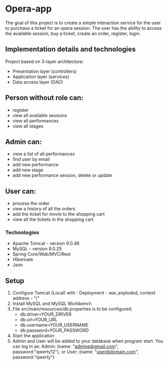 # Opera-app
 The goal of this project is to create a simple interaction service for the user to purchase a ticket for an opera session. 
 The user has the ability to access the available session, buy a ticket, create an order, register, login.

## Implementation details and technologies
Project based on 3-layer architecture:
- Presentation layer (controllers)
- Application layer (services)
- Data access layer (DAO)

## Person without role can:
* register
* view all available sessions
* view all performances
* view all stages

## Admin can:
* view a list of all performances
* find user by email
* add new performance
* add new stage
* add new performance session, delete or update

## User can:
* process the order
* view a history of all the orders
* add the ticket for movie to the shopping cart
* view all the tickets in the shopping cart

### Technologies
* Apache Tomcat - version 9.0.46
* MySQL - version 8.0.25
* Spring Core/Web/MVC/Rest
* Hibernate
* Json

## Setup
1. Configure Tomcat (Local) with : Deployment - war_exploded, context address - "/"
2. Install MySQL and MySQL Workbench
3. File src/main/resources/db.properties is to be configured:
   - db.driver=YOUR_DRIVER
   - db.url=YOUR_URL
   - db.username=YOUR_USERNAME
   - db.password=YOUR_PASSWORD   
4. Start the application
5. Admin and User will be added to your database when program start. You can log in as: Admin: (name: "admine@gmail.com", password:"qwerty12"), or User: (name: "user@domain.com", password:"qwerty")
